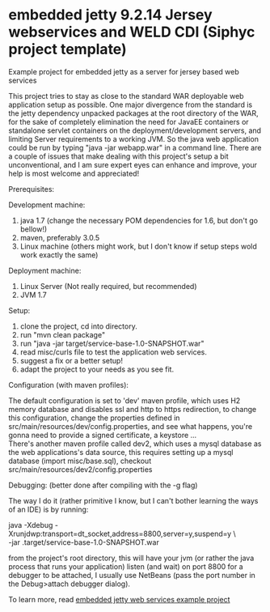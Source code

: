 embedded jetty 9.2.14 Jersey webservices and WELD CDI (Siphyc project template)
=========================
Example project for embedded jetty as a server for jersey based web services 

This project tries to stay as close to the standard WAR deployable web application
 setup as possible. One major divergence from the standard is the jetty dependency
 unpacked packages at the root directory of the WAR, for the sake of completely elimination the need
for JavaEE containers or standalone servlet containers on the deployment/development servers,
 and limiting Server requirements to a working JVM. So the java web application could be run by
 typing "java -jar webapp.war" in a command line. 
There are a couple of issues that make dealing with this project's setup a bit unconventional, 
and I am sure expert eyes can enhance and improve, your help is most welcome and appreciated!

Prerequisites:

Development machine:

1. java 1.7  (change the necessary POM dependencies for 1.6, but don't go bellow!)
2. maven, preferably 3.0.5
3. Linux machine (others might work, but I don't know if setup steps wold work exactly the same)
 

Deployment machine:

1. Linux Server (Not really required, but recommended)
2. JVM 1.7


Setup:

1. clone the project, cd into directory.
2. run "mvn clean package"
3. run "java -jar target/service-base-1.0-SNAPSHOT.war"
4. read misc/curls file to test the application web services.
5. suggest a fix or a better setup!
6. adapt the project to your needs as you see fit.


Configuration (with maven profiles):

The default configuration is set to 'dev' maven profile, which uses H2 memory database
and disables ssl and http to https redirection, to change this configuration, change 
the properties defined in src/main/resources/dev/config.properties, 
and see what happens, you're gonna need to provide a signed certificate, a keystore ...<br>
There's another maven profile called dev2, which uses a mysql database as the web applications's 
data source, this requires setting up a mysql database (import misc/base.sql), checkout src/main/resources/dev2/config.properties
 

Debugging:  (better done after compiling with the -g flag)

The way I do it (rather primitive I know, but I can't bother learning the ways of an IDE) is by running:

java -Xdebug -Xrunjdwp:transport=dt_socket,address=8800,server=y,suspend=y \  
-jar .target/service-base-1.0-SNAPSHOT.war

from the project's root directory, this will have your jvm (or rather the java 
process that runs your application) listen (and wait) on port 8800 for a debugger to be attached,
I usually use NetBeans (pass the port number in the Debug>attach debugger dialog).

To learn more, read <a href="">embedded jetty web services example project</a>

